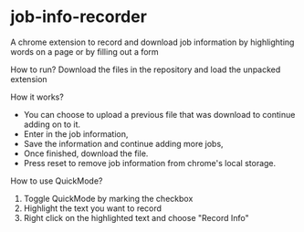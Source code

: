 # job-info-recorder
A chrome extension to record and download job information by highlighting words on a page or by filling out a form

How to run?
Download the files in the repository and load the unpacked extension

How it works?
- You can choose to upload a previous file that was download to continue adding on to it.
- Enter in the job information,
- Save the information and continue adding more jobs,
- Once finished, download the file.
- Press reset to remove job information from chrome's local storage.

How to use QuickMode?
1. Toggle QuickMode by marking the checkbox
2. Highlight the text you want to record
3. Right click on the highlighted text and choose "Record Info"
